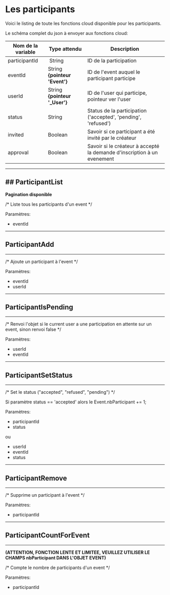 # Les participants

Voici le listing de toute les fonctions cloud disponible pour les participants.

Le schéma complet du json à envoyer aux fonctions cloud:

| Nom de la variable | Type attendu                 | Description|
| ------------------ | ---------------------------- | ------ |
 participantId | String | ID de la participation
 eventId | String **{pointeur 'Event'}** | ID de l'event auquel le participant participe
 userId | String **{pointeur '_User'}** | ID de l'user qui participe, pointeur ver l'user
 status | String | Status de la participation ('accepted', 'pending', 'refused')
 invited | Boolean | Savoir si ce participant a été invité par le créateur
 approval | Boolean | Savoir si le créateur à accepté la demande d'inscription à un evenement

----------------------
## ParticipantList
----------------------

**Pagination disponible**

/* Liste tous les participants d'un event */

Paramètres:

* eventId

----------------------
## ParticipantAdd
----------------------

/* Ajoute un participant à l'event */

Paramètres:

* eventId
* userId

----------------------
## ParticipantIsPending
----------------------

/* Renvoi l'objet si le current user a une participation en attente sur un event, sinon renvoi false */

Paramètres:

* userId
* eventId

----------------------
## ParticipantSetStatus
----------------------

/* Set le status ("accepted", "refused", "pending") */

Si paramètre status == 'accepted' alors le Event.nbParticipant += 1;

Paramètres:

* participantId
* status

ou

* userId
* eventId
* status

----------------------
## ParticipantRemove
----------------------

/* Supprime un participant à l'event */

Paramètres:

* participantId

----------------------
## ParticipantCountForEvent
----------------------

**(ATTENTION, FONCTION LENTE ET LIMITEE, VEUILLEZ UTILISER LE CHAMPS nbParticipant DANS L'OBJET EVENT)**

/* Compte le nombre de participants d'un event */

Paramètres:

* participantId

